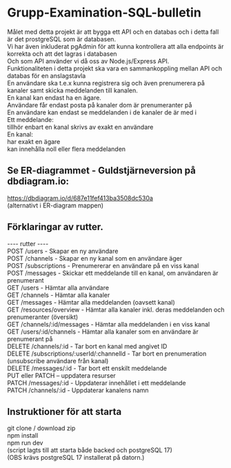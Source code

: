 # Grupp-Examination-SQL-bulletin<br>

Målet med detta projekt är att bygga ett API och en databas och i detta fall är det prostgreSQL som är databasen.<br>
Vi har även inkluderat pgAdmin för att kunna kontrollera att alla endpoints är korrekta och att det lagras i databasen<br>
Och som API använder vi då oss av Node.js/Express API.<br>
Funktionaliteten i detta projekt ska vara en sammankoppling mellan API och databas för en anslagstavla<br>
En användare ska t.e.x kunna registrera sig och även prenumerera på kanaler samt skicka meddelanden till kanalen.<br>
En kanal kan endast ha en ägare.<br>
Användare får endast posta på kanaler dom är prenumeranter på<br>
En användare kan endast se meddelanden i de kanaler de är med i<br>
Ett meddelande:<br>
tillhör enbart en kanal
skrivs av exakt en användare<br>
En kanal:<br>
har exakt en ägare<br>
kan innehålla noll eller flera meddelanden<br>

## Se ER-diagrammet - Guldstjärneversion på dbdiagram.io:

https://dbdiagram.io/d/687e11fef413ba3508dc530a
<br>
(alternativt i ER-diagram mappen)<br>

## Förklaringar av rutter.

---- rutter ----<br>
POST /users - Skapar en ny användare<br>
POST /channels - Skapar en ny kanal som en användare äger<br>
POST /subscriptions - Prenumererar en användare på en viss kanal<br>
POST /messages - Skickar ett meddelande till en kanal, om användaren är prenumerant<br>
GET /users - Hämtar alla användare<br>
GET /channels - Hämtar alla kanaler<br>
GET /messages - Hämtar alla meddelanden (oavsett kanal)<br>
GET /resources/overview - Hämtar alla kanaler inkl. deras meddelanden och prenumeranter (översikt)<br>
GET /channels/:id/messages - Hämtar alla meddelanden i en viss kanal<br>
GET /users/:id/channels - Hämtar alla kanaler som en användare är prenumerant på<br>
DELETE /channels/:id - Tar bort en kanal med angivet ID<br>
DELETE /subscriptions/:userId/:channelId - Tar bort en prenumeration (unsubscribe användare från kanal)<br>
DELETE /messages/:id - Tar bort ett enskilt meddelande<br>
PUT eller PATCH – uppdatera resurser <br>
PATCH /messages/:id - Uppdaterar innehållet i ett meddelande<br>
PATCH /channels/:id - Uppdaterar kanalens namn<br>

## Instruktioner för att starta

git clone / download zip<br>
npm install<br>
npm run dev<br>
(script lagts till att starta både backed och postgreSQL 17)<br>
(OBS krävs postgreSQL 17 installerat på datorn.)
